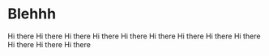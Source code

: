 # Blehhh
Hi there
Hi there
Hi there
Hi there
Hi there
Hi there
Hi there
Hi there
Hi there
Hi there
Hi there
Hi there
